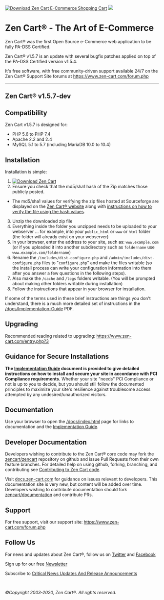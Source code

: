 [![Download Zen Cart E-Commerce Shopping Cart ](https://img.shields.io/sourceforge/dm/zencart.svg)](https://sourceforge.net/projects/zencart/files/latest/download) ![](https://github.com/zencart/zencart/workflows/Zen%20Cart%20Tests/badge.svg?branch=v157)


Zen Cart&reg; - The Art of E-Commerce
===============

Zen Cart&reg; was the first Open Source e-Commerce web application to be fully PA-DSS Certified.

Zen Cart&reg; v1.5.7 is an update with several bugfix patches applied on top of the PA-DSS Certified version v1.5.4.

It's free software, with free community-driven support available 24/7 on the Zen Cart&reg; Support Site forums at <https://www.zen-cart.com/forum.php>

--------------------


Zen Cart&reg; v1.5.7-dev
---------------------

Compatibility
-------------
Zen Cart v1.5.7 is designed for:
 * PHP 5.6 to PHP 7.4
 * Apache 2.2 and 2.4
 * MySQL 5.1 to 5.7 (including MariaDB 10.0 to 10.4)


Installation
------------

Installation is simple:

1. [![Download Zen Cart](https://a.fsdn.com/con/app/sf-download-button)](https://sourceforge.net/projects/zencart/files/latest/download)
2. Ensure you check that the md5/sha1 hash of the Zip matches those publicly posted.
  * The md5/sha1 values for verifying the zip files hosted at Sourceforge are displayed on the [Zen Cart&reg; website](https://www.zen-cart.com/) along with [instructions on how to verify the file using the hash values](https://www.zen-cart.com/content.php?305).
3. Unzip the downloaded zip file 
4. Everything inside the folder you unzipped needs to be uploaded to your webserver … for example, into your `public_html` or `www` or `html` folder (the folder will already exist on your webserver)
5. In your browser, enter the address to your site, such as: `www.example.com` (or if you uploaded it into another subdirectory such as `foldername` use `www.example.com/foldername`)
6. Rename the `/includes/dist-configure.php` and `/admin/includes/dist-configure.php` files to "`configure.php`" and make the files writable (so the install process can write your configuration information into them after you answer a few questions in the following steps).
7. Also make the `/cache` and `/logs` folders writable. (You will be prompted about making other folders writable during installation)
8. Follow the instructions that appear in your browser for installation. 

If some of the terms used in these brief instructions are things you don't understand, there is a much more detailed set of instructions in the [/docs/Implementation-Guide](https://www.zen-cart.com/docs/implementation-guide-v156.pdf) PDF.

Upgrading
---------
Recommended reading related to upgrading: https://www.zen-cart.com/entry.php?3


Guidance for Secure Installations
---------------------------------
__The [Implementation Guide](https://www.zen-cart.com/docs/implementation-guide-v156.pdf) document is provided to give detailed instructions on how to install and secure your site in accordance with PCI Compliance requirements.__ Whether your site "needs" PCI Compliance or not is up to you to decide, but you should still follow the documented principles to maximize your site's resilience against troublesome access attempted by any undesired/unauthorized visitors.


Documentation
-------------
Use your browser to open the [/docs/index.html](https://www.zen-cart.com/docs/index.html) page for links to documentation and the [Implementation Guide](https://www.zen-cart.com/docs/implementation-guide-v156.pdf).


Developer Documentation
-----------------------
Developers wishing to contribute to the Zen Cart&reg; core code may fork the [zencart/zencart](https://github.com/zencart/zencart) repository on github and issue Pull Requests from their own feature branches. For detailed help on using github, forking, branching, and contributing see [Contributing to Zen Cart code](http://docs.zen-cart.com/Contributing/).

Visit [docs.zen-cart.com](https://docs.zen-cart.com/Developer_Documentation/) for guidance on issues relevant to developers. This documentation site is very new, but content will be added over time.  
Developers wishing to contribute documentation should fork [zencart/documentation](https://github.com/zencart/documentation) and contribute PRs. 


Support
-------
For free support, visit our support site: https://www.zen-cart.com/forum.php

Follow Us
---------
For news and updates about Zen Cart&reg;, follow us on [Twitter](http://twitter.com/zencart) and [Facebook](http://facebook.com/zencart)

Sign up for our free [Newsletter](http://eepurl.com/bafnNj)

Subscribe to [Critical News Updates And Release Announcements](https://www.zen-cart.com/subscription.php?do=addsubscription&f=2)


&nbsp;  

*&copy;Copyright 2003-2020, Zen Cart&reg;. All rights reserved.*

